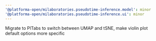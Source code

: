 ```yaml
---
'@platforma-open/milaboratories.pseudotime-inference.model': minor
'@platforma-open/milaboratories.pseudotime-inference.ui': minor
---
```


Migrate to PlTabs to switch between UMAP and tSNE, make violin plot default options more specific
